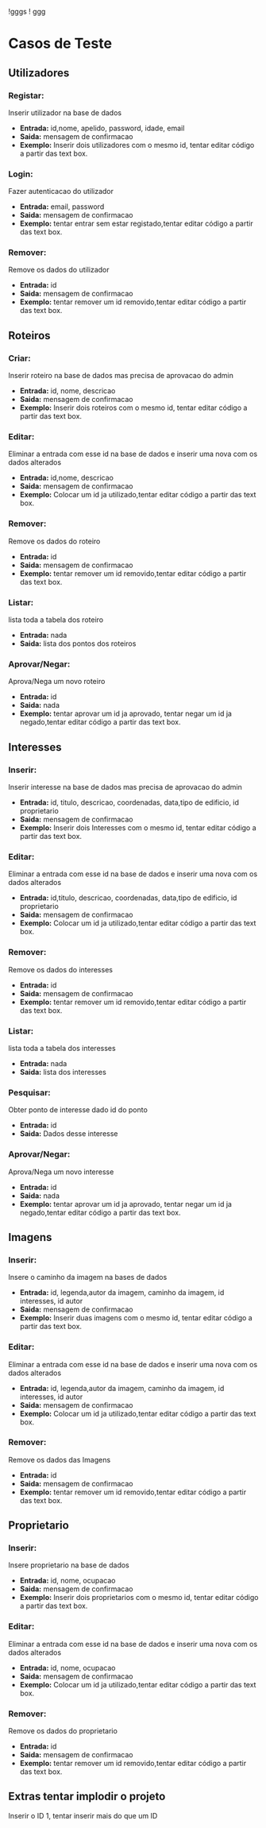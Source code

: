 !gggs
! ggg
#                                                           Casos de Teste
##                                                           Utilizadores 
### Registar:
Inserir utilizador na base de dados
* **Entrada:** id,nome, apelido, password, idade, email
* **Saida:** mensagem de confirmacao
* **Exemplo:** Inserir dois utilizadores com o mesmo id, tentar editar código a partir das text box.
### Login: 
Fazer autenticacao do utilizador
* **Entrada:** email, password
* **Saida:** mensagem de confirmacao
* **Exemplo:** tentar entrar sem estar registado,tentar editar código a partir das text box.
### Remover:
Remove os dados do utilizador
* **Entrada:** id
* **Saida:** mensagem de confirmacao
* **Exemplo:** tentar remover um id removido,tentar editar código a partir das text box.
## Roteiros
### Criar:
Inserir roteiro na base de dados mas precisa de aprovacao do admin
* **Entrada:** id, nome, descricao
* **Saida:** mensagem de confirmacao
* **Exemplo:** Inserir dois roteiros com o mesmo id, tentar editar código a partir das text box.
### Editar:
Eliminar a entrada com esse id na base de dados e inserir uma nova com os dados alterados
* **Entrada:** id,nome, descricao
* **Saida:** mensagem de confirmacao
* **Exemplo:** Colocar um id ja utilizado,tentar editar código a partir das text box.
### Remover:
Remove os dados do roteiro
* **Entrada:** id
* **Saida:** mensagem de confirmacao
* **Exemplo:** tentar remover um id removido,tentar editar código a partir das text box.
### Listar:
lista toda a tabela dos roteiro
* **Entrada:** nada
* **Saida:** lista dos pontos dos roteiros
### Aprovar/Negar:
Aprova/Nega um novo roteiro
* **Entrada:** id
* **Saida:** nada
* **Exemplo:** tentar aprovar um id ja aprovado, tentar negar um id ja negado,tentar editar código a partir das text box.
## Interesses
### Inserir:
Inserir interesse na base de dados mas precisa de aprovacao do admin
* **Entrada:** id, titulo, descricao, coordenadas, data,tipo de edificio, id proprietario
* **Saida:** mensagem de confirmacao
* **Exemplo:** Inserir dois Interesses com o mesmo id, tentar editar código a partir das text box.
### Editar:
Eliminar a entrada com esse id na base de dados e inserir uma nova com os dados alterados
* **Entrada:** id,titulo, descricao, coordenadas, data,tipo de edificio, id proprietario
* **Saida:** mensagem de confirmacao
* **Exemplo:** Colocar um id ja utilizado,tentar editar código a partir das text box.	
### Remover:
Remove os dados do interesses
* **Entrada:** id
* **Saida:** mensagem de confirmacao
* **Exemplo:** tentar remover um id removido,tentar editar código a partir das text box.
### Listar:
lista toda a tabela dos interesses
* **Entrada:** nada
* **Saida:** lista dos interesses
### Pesquisar:
Obter ponto de interesse dado id do ponto
* **Entrada:** id
* **Saida:** Dados desse interesse
### Aprovar/Negar:
Aprova/Nega um novo interesse
* **Entrada:** id
* **Saida:** nada
* **Exemplo:** tentar aprovar um id ja aprovado, tentar negar um id ja negado,tentar editar código a partir das text box.
## Imagens
### Inserir:
Insere o caminho da imagem na bases de dados
* **Entrada:** id, legenda,autor da imagem, caminho da imagem, id interesses, id autor
* **Saida:** mensagem de confirmacao
* **Exemplo:** Inserir duas imagens com o mesmo id, tentar editar código a partir das text box.
### Editar:
Eliminar a entrada com esse id na base de dados e inserir uma nova com os dados alterados
* **Entrada:** id, legenda,autor da imagem, caminho da imagem, id interesses, id autor
* **Saida:** mensagem de confirmacao
* **Exemplo:** Colocar um id ja utilizado,tentar editar código a partir das text box.
### Remover:
Remove os dados das Imagens
* **Entrada:** id
* **Saida:** mensagem de confirmacao
* **Exemplo:** tentar remover um id removido,tentar editar código a partir das text box.
## Proprietario
### Inserir:
Insere proprietario na base de dados
* **Entrada:**  id, nome, ocupacao
* **Saida:** mensagem de confirmacao
* **Exemplo:** Inserir dois proprietarios com o mesmo id, tentar editar código a partir das text box.
### Editar:
Eliminar a entrada com esse id na base de dados e inserir uma nova com os dados alterados
* **Entrada:** id, nome, ocupacao
* **Saida:** mensagem de confirmacao
* **Exemplo:** Colocar um id ja utilizado,tentar editar código a partir das text box.
### Remover:
Remove os dados do proprietario
* **Entrada:** id
* **Saida:** mensagem de confirmacao
* **Exemplo:** tentar remover um id removido,tentar editar código a partir das text box.

## Extras tentar implodir o projeto
Inserir o ID 1, tentar inserir mais do que um ID  


